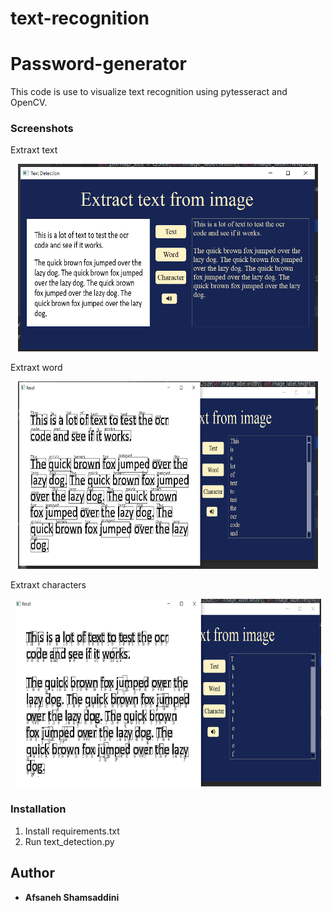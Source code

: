 # text-recognition
# Password-generator

This code is use to visualize text recognition using pytesseract and OpenCV.
### Screenshots
Extraxt text
<p align="center">
   <img width="480" height="300"src="image/text.png">
</p>
Extraxt word
<p align="center">
   <img width="480" height="300"src="image/word.png">
</p>

Extraxt characters
<p align="center">
   <img width="490" height="300"src="image/character.png">
</p>

### Installation
1. Install requirements.txt
2. Run text_detection.py

## Author
* **Afsaneh Shamsaddini**
